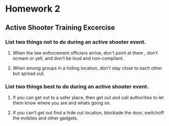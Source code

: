 # Homework 2

## Active Shooter Training Excercise

### List two things not to do during an active shooter event.

1. When the law enforcement officiers arrive, don't point at them , don't scream or yell, and don't be loud and non-compliant.

2. When among groups in a hiding location, don't stay close to each other but spread out.

### List two things best to do during an active shooter event.

1. If you can get out to a safer place, then get out and call authorities to let them know where you are and whats going on.

2. If you can't get out find a hide out location, blockade the door, switchoff the mobiles and other gadgets.  

